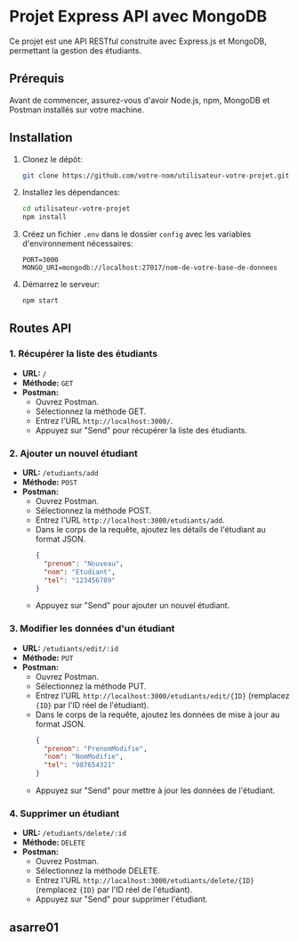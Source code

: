 # Projet Express API avec MongoDB

Ce projet est une API RESTful construite avec Express.js et MongoDB, permettant la gestion des étudiants.

## Prérequis

Avant de commencer, assurez-vous d'avoir Node.js, npm, MongoDB et Postman installés sur votre machine.

## Installation

1. Clonez le dépôt:

   ```bash
   git clone https://github.com/votre-nom/utilisateur-votre-projet.git
   ```

2. Installez les dépendances:

   ```bash
   cd utilisateur-votre-projet
   npm install
   ```

3. Créez un fichier `.env` dans le dossier `config` avec les variables d'environnement nécessaires:

   ```env
   PORT=3000
   MONGO_URI=mongodb://localhost:27017/nom-de-votre-base-de-donnees
   ```

4. Démarrez le serveur:

   ```bash
   npm start
   ```

## Routes API

### 1. Récupérer la liste des étudiants

- **URL:** `/`
- **Méthode:** `GET`
- **Postman:**
  - Ouvrez Postman.
  - Sélectionnez la méthode GET.
  - Entrez l'URL `http://localhost:3000/`.
  - Appuyez sur "Send" pour récupérer la liste des étudiants.

### 2. Ajouter un nouvel étudiant

- **URL:** `/etudiants/add`
- **Méthode:** `POST`
- **Postman:**
  - Ouvrez Postman.
  - Sélectionnez la méthode POST.
  - Entrez l'URL `http://localhost:3000/etudiants/add`.
  - Dans le corps de la requête, ajoutez les détails de l'étudiant au format JSON.
    ```json
    {
      "prenom": "Nouveau",
      "nom": "Etudiant",
      "tel": "123456789"
    }
    ```
  - Appuyez sur "Send" pour ajouter un nouvel étudiant.

### 3. Modifier les données d'un étudiant

- **URL:** `/etudiants/edit/:id`
- **Méthode:** `PUT`
- **Postman:**
  - Ouvrez Postman.
  - Sélectionnez la méthode PUT.
  - Entrez l'URL `http://localhost:3000/etudiants/edit/{ID}` (remplacez `{ID}` par l'ID réel de l'étudiant).
  - Dans le corps de la requête, ajoutez les données de mise à jour au format JSON.
    ```json
    {
      "prenom": "PrenomModifie",
      "nom": "NomModifie",
      "tel": "987654321"
    }
    ```
  - Appuyez sur "Send" pour mettre à jour les données de l'étudiant.

### 4. Supprimer un étudiant

- **URL:** `/etudiants/delete/:id`
- **Méthode:** `DELETE`
- **Postman:**
  - Ouvrez Postman.
  - Sélectionnez la méthode DELETE.
  - Entrez l'URL `http://localhost:3000/etudiants/delete/{ID}` (remplacez `{ID}` par l'ID réel de l'étudiant).
  - Appuyez sur "Send" pour supprimer l'étudiant.

## asarre01